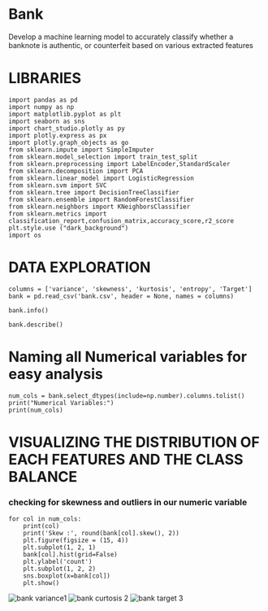 # Bank
Develop a machine learning model to accurately classify whether a banknote is authentic, or counterfeit based on various extracted features

# LIBRARIES
```
import pandas as pd
import numpy as np
import matplotlib.pyplot as plt
import seaborn as sns
import chart_studio.plotly as py
import plotly.express as px
import plotly.graph_objects as go
from sklearn.impute import SimpleImputer
from sklearn.model_selection import train_test_split
from sklearn.preprocessing import LabelEncoder,StandardScaler
from sklearn.decomposition import PCA
from sklearn.linear_model import LogisticRegression
from sklearn.svm import SVC
from sklearn.tree import DecisionTreeClassifier
from sklearn.ensemble import RandomForestClassifier
from sklearn.neighbors import KNeighborsClassifier
from sklearn.metrics import classification_report,confusion_matrix,accuracy_score,r2_score
plt.style.use ("dark_background")
import os
```

# DATA EXPLORATION
```
columns = ['variance', 'skewness', 'kurtosis', 'entropy', 'Target']
bank = pd.read_csv('bank.csv', header = None, names = columns)
```
```
bank.info()
```
```
bank.describe()
```
# Naming all Numerical variables for easy analysis
```
num_cols = bank.select_dtypes(include=np.number).columns.tolist()
print("Numerical Variables:")
print(num_cols)
```
# VISUALIZING THE DISTRIBUTION OF EACH FEATURES AND THE CLASS BALANCE
### checking for skewness and outliers in our numeric variable 
```
for col in num_cols:
    print(col)
    print('Skew :', round(bank[col].skew(), 2))
    plt.figure(figsize = (15, 4))
    plt.subplot(1, 2, 1)
    bank[col].hist(grid=False)
    plt.ylabel('count')
    plt.subplot(1, 2, 2)
    sns.boxplot(x=bank[col])
    plt.show()
```

![bank variance1](https://github.com/user-attachments/assets/742fb838-1a8b-4bef-8920-1b3c9031b2da)
![bank curtosis 2](https://github.com/user-attachments/assets/693ec3b6-8064-4823-91f4-cdd8ba633c6c)
![bank target 3](https://github.com/user-attachments/assets/53e15452-4609-44b3-9839-993960345e72)
